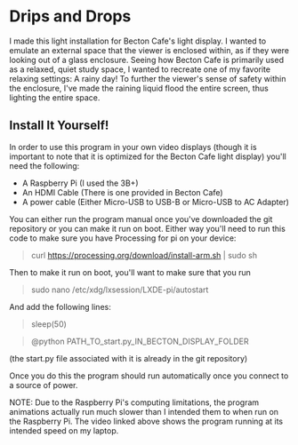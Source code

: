 # Drips and Drops

I made this light installation for Becton Cafe's light display. I wanted to emulate an external space that the viewer is enclosed within, as if they were looking out of a glass enclosure. Seeing how Becton Cafe is primarily used as a relaxed, quiet study space, I wanted to recreate one of my favorite relaxing settings: A rainy day! To further the viewer's sense of safety within the enclosure, I've made the raining liquid flood the entire screen, thus lighting the entire space.

## Install It Yourself!

In order to use this program in your own video displays (though it is important to note that it is optimized for the Becton Cafe light display) you'll need the following:

- A Raspberry Pi (I used the 3B+)
- An HDMI Cable (There is one provided in Becton Cafe)
- A power cable (Either Micro-USB to USB-B or Micro-USB to AC Adapter)

You can either run the program manual once you've downloaded the git repository or you can make it run on boot. Either way you'll need to run this code to make sure you have Processing for pi on your device:
> curl https://processing.org/download/install-arm.sh | sudo sh

Then to make it run on boot, you'll want to make sure that you run

> sudo nano /etc/xdg/lxsession/LXDE-pi/autostart

And add the following lines:

> sleep(50)

> @python PATH_TO_start.py_IN_BECTON_DISPLAY_FOLDER


(the start.py file associated with it is already in the git repository)

Once you do this the program should run automatically once you connect to a source of power.

NOTE: Due to the Raspberry Pi's computing limitations, the program animations actually run much slower than I intended them to when run on the Raspberry Pi. The video linked above shows the program running at its intended speed on my laptop.
